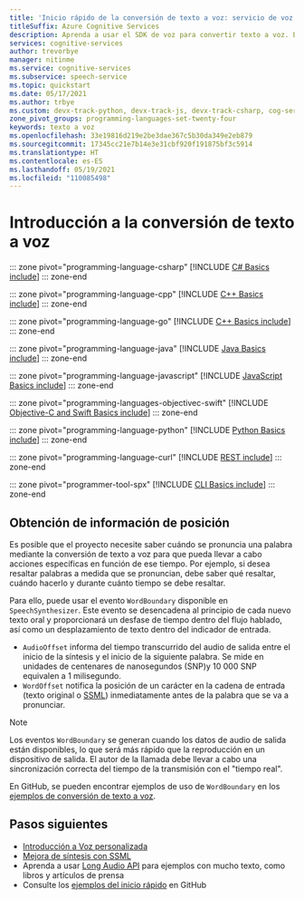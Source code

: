 ```yaml
---
title: 'Inicio rápido de la conversión de texto a voz: servicio de voz'
titleSuffix: Azure Cognitive Services
description: Aprenda a usar el SDK de voz para convertir texto a voz. En este inicio rápido, obtendrá información sobre la construcción de objetos y los patrones de diseño, los formatos de salida de audio admitidos, la CLI de voz y las opciones de configuración personalizadas de la síntesis de voz.
services: cognitive-services
author: trevorbye
manager: nitinme
ms.service: cognitive-services
ms.subservice: speech-service
ms.topic: quickstart
ms.date: 05/17/2021
ms.author: trbye
ms.custom: devx-track-python, devx-track-js, devx-track-csharp, cog-serv-seo-aug-2020
zone_pivot_groups: programming-languages-set-twenty-four
keywords: texto a voz
ms.openlocfilehash: 33e19816d219e2be3dae367c5b30da349e2eb879
ms.sourcegitcommit: 17345cc21e7b14e3e31cbf920f191875bf3c5914
ms.translationtype: HT
ms.contentlocale: es-ES
ms.lasthandoff: 05/19/2021
ms.locfileid: "110085498"
---
```

# <a name="get-started-with-text-to-speech"></a>Introducción a la conversión de texto a voz

::: zone pivot="programming-language-csharp"
[!INCLUDE [C# Basics include](includes/how-to/text-to-speech-basics/text-to-speech-basics-csharp.md)]
::: zone-end

::: zone pivot="programming-language-cpp"
[!INCLUDE [C++ Basics include](includes/how-to/text-to-speech-basics/text-to-speech-basics-cpp.md)]
::: zone-end

::: zone pivot="programming-language-go"
[!INCLUDE [C++ Basics include](includes/how-to/text-to-speech-basics/text-to-speech-basics-go.md)]
::: zone-end

::: zone pivot="programming-language-java"
[!INCLUDE [Java Basics include](includes/how-to/text-to-speech-basics/text-to-speech-basics-java.md)]
::: zone-end

::: zone pivot="programming-language-javascript"
[!INCLUDE [JavaScript Basics include](includes/how-to/text-to-speech-basics/text-to-speech-basics-javascript.md)]
::: zone-end

::: zone pivot="programming-languages-objectivec-swift"
[!INCLUDE [Objective-C and Swift Basics include](includes/how-to/text-to-speech-basics/text-to-speech-basics-objectivec-swift.md)]
::: zone-end

::: zone pivot="programming-language-python"
[!INCLUDE [Python Basics include](includes/how-to/text-to-speech-basics/text-to-speech-basics-python.md)]
::: zone-end

::: zone pivot="programming-language-curl"
[!INCLUDE [REST include](includes/how-to/text-to-speech-basics/text-to-speech-basics-curl.md)]
::: zone-end

::: zone pivot="programmer-tool-spx"
[!INCLUDE [CLI Basics include](includes/how-to/text-to-speech-basics/text-to-speech-basics-cli.md)]
::: zone-end

## <a name="get-position-information"></a>Obtención de información de posición

Es posible que el proyecto necesite saber cuándo se pronuncia una palabra mediante la conversión de texto a voz para que pueda llevar a cabo acciones específicas en función de ese tiempo.
Por ejemplo, si desea resaltar palabras a medida que se pronuncian, debe saber qué resaltar, cuándo hacerlo y durante cuánto tiempo se debe resaltar.

Para ello, puede usar el evento `WordBoundary` disponible en `SpeechSynthesizer`.
Este evento se desencadena al principio de cada nuevo texto oral y proporcionará un desfase de tiempo dentro del flujo hablado, así como un desplazamiento de texto dentro del indicador de entrada.

* `AudioOffset` informa del tiempo transcurrido del audio de salida entre el inicio de la síntesis y el inicio de la siguiente palabra. Se mide en unidades de centenares de nanosegundos (SNP)y 10 000 SNP equivalen a 1 milisegundo.
* `WordOffset` notifica la posición de un carácter en la cadena de entrada (texto original o [SSML](speech-synthesis-markup.md)) inmediatamente antes de la palabra que se va a pronunciar.

> [!NOTE]
> Los eventos `WordBoundary` se generan cuando los datos de audio de salida están disponibles, lo que será más rápido que la reproducción en un dispositivo de salida. El autor de la llamada debe llevar a cabo una sincronización correcta del tiempo de la transmisión con el "tiempo real".

En GitHub, se pueden encontrar ejemplos de uso de `WordBoundary` en los [ejemplos de conversión de texto a voz](https://aka.ms/csspeech/samples).

## <a name="next-steps"></a>Pasos siguientes

* [Introducción a Voz personalizada](how-to-custom-voice.md)
* [Mejora de síntesis con SSML](speech-synthesis-markup.md)
* Aprenda a usar [Long Audio API](long-audio-api.md) para ejemplos con mucho texto, como libros y artículos de prensa
* Consulte los [ejemplos del inicio rápido](https://github.com/Azure-Samples/cognitive-services-speech-sdk/tree/master/quickstart) en GitHub
